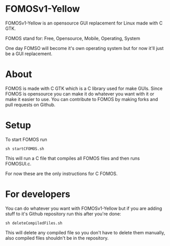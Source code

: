 # FOMOSv1-Yellow


FOMOSv1-Yellow is an opensource GUI replacement for Linux made with C GTK.

FOMOS stand for: Free, Opensource, Mobile, Operating, System

One day FOMSO will become it's own operating system but for now it'll just be a GUI replacement.
#
# About
FOMOS is made with C GTK which is a C library used for make GUIs. Since FOMOS is opensource you can make it do whatever 
you want with it or make it easier to use. You can contribute to FOMOS by making forks and pull requests on Github.

#
# Setup

To start FOMOS run
```shell script
sh startCFOMOS.sh
```

This will run a C file that compiles all FOMOS files and then runs FOMOSUI.c.

For now these are the only instructions for C FOMOS.

#
# For developers

You can do whatever you want with FOMOSv1-Yellow but if you are adding stuff to it's Github repository run this after you're done:

```shell script
sh deleteCompiledFiles.sh
```

This will delete any compiled file so you don't have to delete them manually, also compiled files shouldn't be in the repository.
